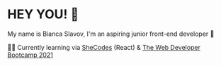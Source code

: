 # HEY YOU! 👋
My name is Bianca Slavov, I'm an aspiring junior front-end developer 🐥 

👩‍💻 Currently learning via [SheCodes](https://www.shecodes.io/workshops) (React) & [The Web Developer Bootcamp 2021](https://www.udemy.com/course/the-web-developer-bootcamp/)


